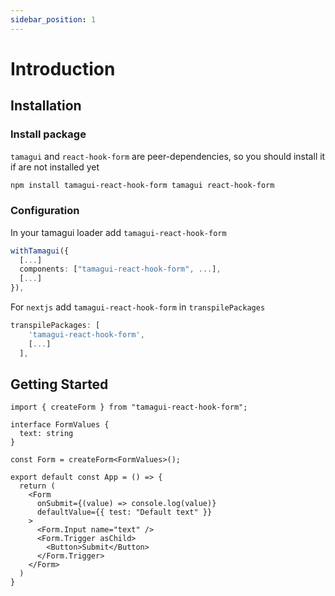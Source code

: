 ```yaml
---
sidebar_position: 1
---
```


# Introduction

## Installation

### Install package

`tamagui` and `react-hook-form` are peer-dependencies, so you should install it if are not installed yet

```bash
npm install tamagui-react-hook-form tamagui react-hook-form
```

### Configuration

In your tamagui loader add `tamagui-react-hook-form`

```typescript
withTamagui({
  [...]
  components: ["tamagui-react-hook-form", ...],
  [...]
}),
```

For `nextjs` add `tamagui-react-hook-form` in `transpilePackages`

```typescript
transpilePackages: [
    'tamagui-react-hook-form',
    [...]
  ],
```

## Getting Started

```tsx
import { createForm } from "tamagui-react-hook-form";

interface FormValues {
  text: string
}

const Form = createForm<FormValues>();

export default const App = () => {
  return (
    <Form
      onSubmit={(value) => console.log(value)}
      defaultValue={{ test: "Default text" }}
    >
      <Form.Input name="text" />
      <Form.Trigger asChild>
        <Button>Submit</Button>
      </Form.Trigger>
    </Form>
  )
}
```
